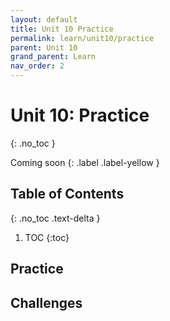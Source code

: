 ```yaml
---
layout: default
title: Unit 10 Practice
permalink: learn/unit10/practice
parent: Unit 10
grand_parent: Learn
nav_order: 2
---
```


<!-- prettier-ignore-start -->
# Unit 10: Practice
{: .no_toc }

Coming soon
{: .label .label-yellow }

## Table of Contents
{: .no_toc .text-delta }

1. TOC
{:toc}
<!-- prettier-ignore-end -->

## Practice

## Challenges
